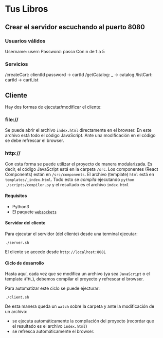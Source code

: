 # Tus Libros

## Crear el servidor escuchando al puerto 8080

### Usuarios válidos
Username: usern
Password: passn
Con n de 1 a 5

### Servicios

/createCart: clientId password -> cartId
/getCatalog: _ -> catalog
/listCart: cartId -> cartList

## Cliente
Hay dos formas de ejecutar/modificar el cliente:

### file://
Se puede abrir el archivo `index.html` directamente en el browser. En este archivo está todo el código JavaScript.
Ante una modificación en el código se debe refrescar el browser.

### http://
Con esta forma se puede utilizar el proyecto de manera modularizada. Es decir, el código JavaScript está en la carpeta `/src`. Los componentes (React Components) están en `/src/components`. El archivo (template) `html` está en `templates/_index.html`.
Todo esto se _compila_ ejecutando `python ./scripts/compiler.py` y el resultado es el archivo `index.html`

#### Requisitos
- Python3
- El paquete [`websockets`](https://websockets.readthedocs.io/en/stable/intro.html)

#### Servidor del cliente
Para ejecutar el servidor (del cliente) desde una terminal ejecutar:
```shell-session
./server.sh
```
El cliente se accede desde `http://localhost:8081`

#### Ciclo de desarrollo
Hasta aquí, cada vez que se modifica un archivo (ya sea `JavaScript` o el template `HTML`), debemos compilar el proyecto y refrescar el browser.

Para automatizar este ciclo se puede ejecturar:

```shell-session
./client.sh
```

De esta manera queda un `watch` sobre la carpeta y ante la modificación de un archivo:
- se ejecuta automáticamente la compilación del proyecto (recordar que el resultado es el archivo `index.html`)
- se refresca automáticamente el browser.

